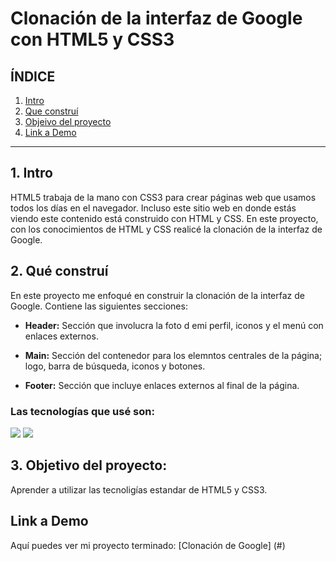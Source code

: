 # Clonación de la interfaz de Google con HTML5 y CSS3

## **ÍNDICE**

1. [Intro](#)
2. [Que construí](#)
3. [Objeivo del proyecto](#)
4. [Link a Demo](#)

****
## 1. Intro
HTML5 trabaja de la mano con CSS3 para crear páginas web que usamos todos los días en el navegador. Incluso este sitio web en donde estás viendo este contenido está construido con HTML y CSS. En este proyecto, con los conocimientos de HTML y CSS realicé la clonación de la interfaz de Google.

## 2. Qué construí
En este proyecto me enfoqué en construir la clonación de la interfaz de Google.
Contiene las siguientes secciones:

* **Header:** Sección que involucra la foto d emi perfil, iconos y el menú con enlaces externos.
  
* **Main:** Sección del contenedor para los elemntos centrales de la página; logo, barra de búsqueda, iconos y botones.
  
* **Footer:** Sección que incluye enlaces externos al final de la página.

### Las tecnologías que usé son:

<img src="https://img.shields.io/badge/CSS3-1572B6?style=for-the-badge&logo=css3&logoColor=white"/> <img src="https://img.shields.io/badge/HTML5-E34F26?style=for-the-badge&logo=html5&logoColor=white"/> 

## 3. Objetivo del proyecto:
Aprender a utilizar las tecnoligías estandar de HTML5 y CSS3.

## Link a Demo
Aquí puedes ver mi proyecto terminado: [Clonación de Google] (#)

